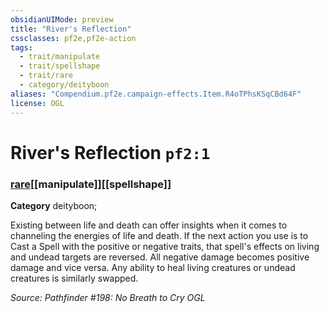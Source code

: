 ```yaml
---
obsidianUIMode: preview
title: "River's Reflection"
cssclasses: pf2e,pf2e-action
tags:
  - trait/manipulate
  - trait/spellshape
  - trait/rare
  - category/deityboon
aliases: "Compendium.pf2e.campaign-effects.Item.R4oTPhsKSqCBd64F"
license: OGL
---
```

# River's Reflection `pf2:1`

### [rare](rare "Rare Rarity Trait")[[manipulate]][[spellshape]]

**Category** deityboon; 




Existing between life and death can offer insights when it comes to channeling the energies of life and death. If the next action you use is to Cast a Spell with the positive or negative traits, that spell's effects on living and undead targets are reversed. All negative damage becomes positive damage and vice versa. Any ability to heal living creatures or undead creatures is similarly swapped.

*Source: Pathfinder #198: No Breath to Cry*
*OGL*
